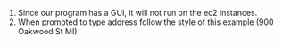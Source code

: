 1. Since our program has a GUI, it will not run on the ec2 instances.
2. When prompted to type address follow the style of this example (900 Oakwood St MI)

